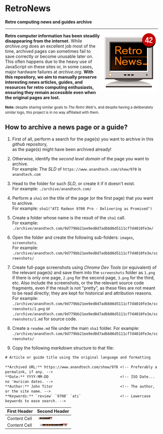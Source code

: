 # RetroNews

**Retro computing news and guides archive**

------------------------------------------------------------------------------------------------------------------------

<img src="./embeds/logo192.png" align="right">

**Retro computer information has been steadily disappearing from the internet.** While _archive.org_ does an excellent
job most of the time, archived pages can sometimes fail to save correctly or become unusable later on. This often
happens due to the heavy use of JavaScript on these sites or, in some cases, major hardware failures at _archive.org_.
**With this repository, we aim to manually preserve interesting news articles, guides, and resources for retro computing
enthusiasts, ensuring they remain accessible even when the original pages are lost.**

<small>**Note:** despite sharing similar goals to _The Retro Web_'s, and despite having a deliberately similar logo,
this project is in no way affiliated with them. </small>

## How to archive a news page or a guide?

1. First of all, perform a search for the page(s) you want to archive in this _github_ repository,<br>
   as the page(s) might have been archived already!

2. Otherwise, identify the _second level domain_ of the page you want to archive.<br>
   For example: The _SLD_ of `https://www.anandtech.com/show/970` is `anandtech.com`

3. Head to the folder for such _SLD_, or create it if it doesn't exist.<br>
   For example: `./archive/anandtech.com/`

4. Perform a `sha1` on the title of the page (or the first page) that you want to archive.<br>
   For example: `sha1("ATI Radeon 9700 Pro - Delivering as Promised")`

5. Create a folder whose name is the result of the `sha1` call.<br>
   For example: `./archive/anandtech.com/9d779bb21ee9ed8d7adbb86d5111cf7d4010fe3e/`

6. Open the folder and create the following sub-folders: `images`, `screenshots`.<br>
   For example: `./archive/anandtech.com/9d779bb21ee9ed8d7adbb86d5111cf7d4010fe3e/screenshots/`

7. Create full-page screenshots using _Chrome Dev Tools_ (or equivalent) of the relevant page(s) and save them into the
   `screenshots` folder as `1.png` if there is only one page, `2.png` for the second page, `3.png` for the third, etc.
   Also include the screenshots, or the the relevant source code fragments, even if the result is not "pretty", as these files are not meant to be read directly; they are kept for historical and attribution reasons.
   For example: `./archive/anandtech.com/9d779bb21ee9ed8d7adbb86d5111cf7d4010fe3e/screenshots/1.png`
   or `./archive/anandtech.com/9d779bb21ee9ed8d7adbb86d5111cf7d4010fe3e/screenshots/1.md` for source code.

8. Create a `readme.md` file under the main `sha1` folder.
   For example: `./archive/anandtech.com/9d779bb21ee9ed8d7adbb86d5111cf7d4010fe3e/screenshots/`

9. Copy the following _markdown_ structure to that file:

```
# Article or guide title using the original language and formatting

**Archived URL:** https://www.anandtech.com/show/970 <!-- Preferably a permalink, if any. -->
**Date:** YYYY-MM-DD                                 <!-- ISO Date... no 'murican dates. -->
**Author:** John Titor                               <!-- The author, or the site name. -->
**Keywords:** `review` `9700` `ati`                  <!-- Lowercase keywords to ease search. -->

```





| First Header  | Second Header |
| ------------- | ------------- |
| Content Cell  | <img src="./embeds/logo96.png" width="50%" height="10">  |
| Content Cell  | <img src="./embeds/logo96.png" width="100%" height="10">  |